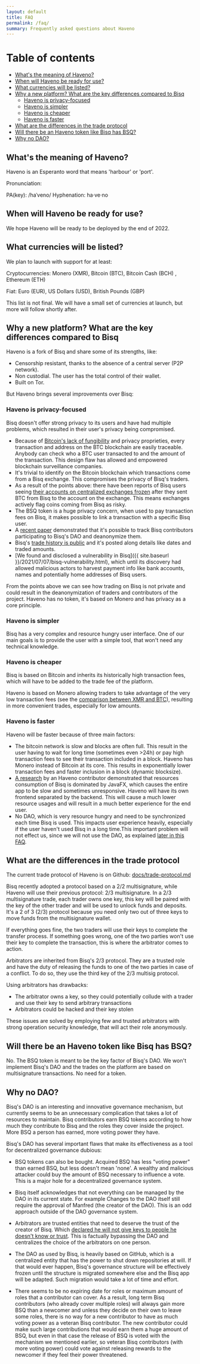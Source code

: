 ```yaml
---
layout: default
title: FAQ
permalink: /faq/
summary: Frequently asked questions about Haveno
---
```


# Table of contents

- [What's the meaning of Haveno?](#whats-the-meaning-of-haveno)
- [When will Haveno be ready for use?](#when-will-haveno-be-ready-for-use)
- [What currencies will be listed?](#what-currencies-will-be-listed)
- [Why a new platform? What are the key differences compared to Bisq](#why-a-new-platform-what-are-the-key-differences-compared-to-bisq)
  - [Haveno is privacy-focused](#haveno-is-privacy-focused)
  - [Haveno is simpler](#haveno-is-simpler)
  - [Haveno is cheaper](#haveno-is-cheaper)
  - [Haveno is faster](#haveno-is-faster)
- [What are the differences in the trade protocol](#what-are-the-differences-in-the-trade-protocol)
- [Will there be an Haveno token like Bisq has BSQ?](#will-there-be-an-haveno-token-like-bisq-has-bsq)
- [Why no DAO?](#why-no-dao)

## What's the meaning of Haveno?

Haveno is an Esperanto word that means 'harbour' or 'port'.

Pronunciation:

PA(key): /haˈveno/
Hyphenation: ha‧ve‧no

## When will Haveno be ready for use?

We hope Haveno will be ready to be deployed by the end of 2022.

## What currencies will be listed?

We plan to launch with support for at least:

Cryptocurrencies:  Monero (XMR), Bitcoin (BTC), Bitcoin Cash (BCH) , Ethereum (ETH)

Fiat: Euro (EUR), US Dollars (USD), British Pounds (GBP)

This list is not final. We will have a small set of currencies at launch, but more will follow shortly after.

## Why a new platform? What are the key differences compared to Bisq

Haveno is a fork of Bisq and share some of its strengths, like:

- Censorship resistant, thanks to the absence of a central server (P2P network).
- Non custodial. The user has the total control of their wallet.
- Built on Tor.

But Haveno brings several improvements over Bisq:

### Haveno is privacy-focused

Bisq doesn't offer strong privacy to its users and have had multiple problems, which resulted in their user's privacy being compromised.

- Because of [Bitcoin's lack of fungibility](https://blog.sethforprivacy.com/posts/fungibility-graveyard/) and privacy proprieties, every transaction and address on the BTC blockchain are easily traceable. Anybody can check who a BTC user transacted to and the amount of the transaction. This design flaw has allowed and empowered blockchain surveillance companies.
- It's trivial to identify on the Bitcoin blockchain which transactions come from a Bisq exchange. This compromises the privacy of Bisq's traders.
- As a result of the points above: there have been reports of Bisq users seeing [their accounts on centralized exchanges frozen](https://bisq.community/t/dirty-btc-coins-on-the-xmr-market/7798) after they sent BTC from Bisq to the account on the exchange. This means exchanges actively flag coins coming from Bisq as risky.
- The BSQ token is a huge privacy concern, when used to pay transaction fees on Bisq, it makes possible to link a transaction with a specific Bisq user.
- A [recent paper](https://arxiv.org/pdf/2007.07048.pdf) demonstrated that it's possible to track Bisq contributors participating to Bisq's DAO and deanonymize them.
- Bisq's [trade history is public](https://bisq.network/markets/) and it's posted along details like dates and traded amounts.
- [We found and disclosed a vulnerability in Bisq]({{ site.baseurl }}/2021/07/07/bisq-vulnerability.html), which until its discovery had allowed malicious actors to harvest payment info like bank accounts, names and potentially home addresses of Bisq users.

From the points above we can see how trading on Bisq is not private and could result in the deanonymization of traders and contributors of the project. Haveno has no token, it's based on Monero and has privacy as a core principle.

### Haveno is simpler

Bisq has a very complex and resource hungry user interface. One of our main goals is to provide the user with a simple tool, that won't need any technical knowledge.

### Haveno is cheaper

Bisq is based on Bitcoin and inherits its historically high transaction fees, which will have to be added to the trade fee of the platform.

Haveno is based on Monero allowing traders to take advantage of the very low transaction fees (see the [comparison between XMR and BTC](https://bitinfocharts.com/comparison/transactionfees-btc-xmr.html#1y)), resulting in more convenient trades, especially for low amounts.

### Haveno is faster

Haveno will be faster because of three main factors:

- The bitcoin network is slow and blocks are often full. This result in the user having to wait for long time (sometimes even >24h) or pay high transaction fees to see their transaction included in a block. Haveno has Monero instead of Bitcoin at its core. This results in exponentially lower transaction fees and faster inclusion in a block (dynamic blocksize).
- [A research](https://github.com/haveno-dex/haveno-meta/blob/master/haveno-performance-report.md) by an Haveno contributor demonstrated that resources consumption of Bisq is dominated by JavaFX, which causes the entire app to be slow and sometimes unresponsive. Haveno will have its own frontend separated by the backend. This will cause a much lower resource usages and will result in a much better experience for the end user.
- No DAO, which is very resource hungry and need to be synchronized each time Bisq is used. This impacts user experience heavily, especially if the user haven't used Bisq in a long time.This important problem will not effect us, since we will not use the DAO, as explained [later in this FAQ](#why-no-dao).

## What are the differences in the trade protocol

The current trade protocol of Haveno is on Github: [docs/trade-protocol.md](https://github.com/haveno-dex/haveno/blob/master/docs/trade-protocol.md)

Bisq recently adopted a protocol based on a 2/2 multisignature, while Haveno will use their previous protocol: 2/3 multisignature. In a 2/3 multisignature trade, each trader owns one key, this key will be paired with the key of the other trader and will be used to unlock funds and deposits. It's a 2 of 3 (2/3) protocol because you need only two out of three keys to move funds from the multisignature wallet.

If everything goes fine, the two traders will use their keys to complete the transfer process. If something goes wrong, one of the two parties won't use their key to complete the transaction, this is where the arbitrator comes to action.

Arbitrators are inherited from Bisq's 2/3 protocol. They are a trusted role and have the duty of releasing the funds to one of the two parties in case of a conflict. To do so, they use the third key of the 2/3 multisig protocol.

Using arbitrators has drawbacks:

- The arbitrator owns a key, so they could potentially collude with a trader and use their key to send arbitrary transactions
- Arbitrators could be hacked and their key stolen

These issues are solved by employing few and trusted arbitrators with strong operation security knowledge, that will act their role anonymously.

## Will there be an Haveno token like Bisq has BSQ?

No. The BSQ token is meant to be the key factor of Bisq's DAO. We won't implement Bisq's DAO and the trades on the platform are based on multisignature transactions. No need for a token.

## Why no DAO?

Bisq's DAO is an interesting and innovative governance mechanism, but currently seems to be an unnecessary complication that takes a lot of resources to maintain. Bisq contributors earn BSQ tokens according to how much they contribute to Bisq and the roles they cover inside the project. More BSQ a person has earned, more voting power they have.

Bisq's DAO has several important flaws that make its effectiveness as a tool for decentralized governance dubious:

- BSQ tokens can also be bought. Acquired BSQ has less "voting power" than earned BSQ, but less doesn't mean 'none'. A wealthy and malicious attacker could buy the amount of BSQ necessary to influence a vote. This is a major hole for a decentralized governance system.

- Bisq itself acknowledges that not everything can be managed by the DAO in its current state. For example Changes to the DAO itself still require the approval of Manfred (the creator of the DAO). This is an odd approach outside of the DAO governance system.

- Arbitrators are trusted entities that need to deserve the trust of the creator of Bisq. Which [declared he will not give keys to people he doesn't know or trust](https://github.com/bisq-network/proposals/issues/52#issuecomment-433489213). This is factually bypassing the DAO and centralizes the choice of the arbitrators on one person.

- The DAO as used by Bisq, is heavily based on GitHub, which is a centralized entity that has the power to shut down repositories at will. If that would ever happen, Bisq's governance structure will be effectively frozen until the structure is migrated somewhere else and the Bisq app will be adapted. Such migration would take a lot of time and effort.

- There seems to be no expiring date for roles or maximum amount of roles that a contributor can cover. As a result, long term Bisq contributors (who already cover multiple roles) will always gain more BSQ than a newcomer and unless they decide on their own to leave some roles, there is no way for a new contributor to have as much voting power as a veteran Bisq contributor. The new contributor could make such large contributions that would earn them a huge amount of BSQ, but even in that case the release of BSQ is voted with the mechanism we mentioned earlier, so veteran Bisq contributors (with more voting power) could vote against releasing rewards to the newcomer if they feel their power threatened.
